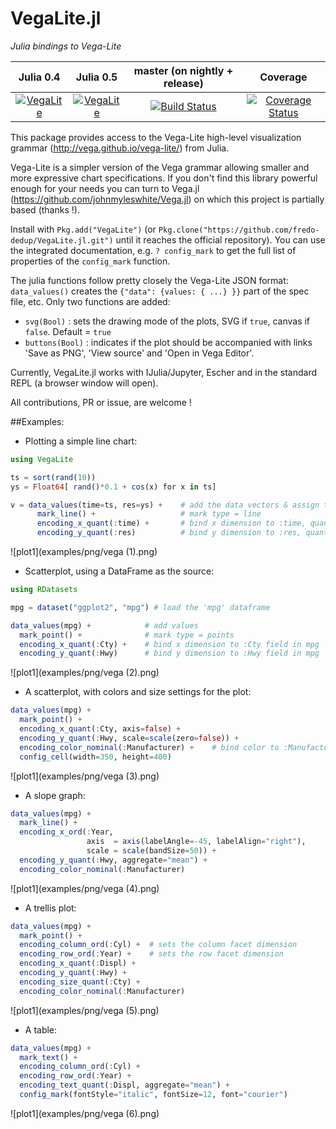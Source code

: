 # VegaLite.jl

_Julia bindings to Vega-Lite_

|Julia 0.4 | Julia 0.5 | master (on nightly + release) | Coverage |
|:--------:|:---------:|:-----------------------------:|:-----------:|
|[![VegaLite](http://pkg.julialang.org/badges/VegaLite_0.4.svg)](http://pkg.julialang.org/?pkg=VegaLite&ver=0.4) | [![VegaLite](http://pkg.julialang.org/badges/VegaLite_0.5.svg)](http://pkg.julialang.org/?pkg=VegaLite&ver=0.5) | [![Build Status](https://travis-ci.org/fredo-dedup/VegaLite.jl.svg?branch=master)](https://travis-ci.org/fredo-dedup/VegaLite.jl) | [![Coverage Status](https://coveralls.io/repos/github/fredo-dedup/VegaLite.jl/badge.svg?branch=master)](https://coveralls.io/github/fredo-dedup/VegaLite.jl?branch=master) |


This package provides access to the Vega-Lite high-level visualization grammar (http://vega.github.io/vega-lite/) from Julia.

Vega-Lite is a simpler version of the Vega grammar allowing smaller and more expressive chart specifications. If you don't find this library powerful enough for your needs you can turn to Vega.jl (https://github.com/johnmyleswhite/Vega.jl) on which this project is partially based (thanks !).

Install with `Pkg.add("VegaLite")` (or `Pkg.clone("https://github.com/fredo-dedup/VegaLite.jl.git")`
until it reaches the official repository). You can use the integrated documentation, e.g. `? config_mark` to get the full list of properties of the `config_mark` function.

The julia functions follow pretty closely the Vega-Lite JSON format: `data_values()` creates the `{"data": {values: { ...} }}` part of the spec file, etc.
Only two functions are added:
- `svg(Bool)` : sets the drawing mode of the plots, SVG if `true`, canvas if `false`. Default = `true`
- `buttons(Bool)` : indicates if the plot should be accompanied with links 'Save as PNG', 'View source' and 'Open in Vega Editor'.

Currently, VegaLite.jl works with IJulia/Jupyter, Escher and in the standard REPL (a browser window will open).


All contributions, PR or issue, are welcome !


##Examples:

- Plotting a simple line chart:
```julia
using VegaLite

ts = sort(rand(10))
ys = Float64[ rand()*0.1 + cos(x) for x in ts]

v = data_values(time=ts, res=ys) +    # add the data vectors & assign to symbols 'time' and 'res'
      mark_line() +                   # mark type = line
      encoding_x_quant(:time) +       # bind x dimension to :time, quantitative scale
      encoding_y_quant(:res)          # bind y dimension to :res, quantitative scale
```

![plot1](examples/png/vega (1).png)

- Scatterplot, using a DataFrame as the source:
```julia
using RDatasets

mpg = dataset("ggplot2", "mpg") # load the 'mpg' dataframe

data_values(mpg) +            # add values
  mark_point() +              # mark type = points
  encoding_x_quant(:Cty) +    # bind x dimension to :Cty field in mpg
  encoding_y_quant(:Hwy)      # bind y dimension to :Hwy field in mpg
```

![plot1](examples/png/vega (2).png)

- A scatterplot, with colors and size settings for the plot:
```julia
data_values(mpg) +
  mark_point() +
  encoding_x_quant(:Cty, axis=false) +
  encoding_y_quant(:Hwy, scale=scale(zero=false)) +
  encoding_color_nominal(:Manufacturer) +    # bind color to :Manufacturer, nominal scale
  config_cell(width=350, height=400)

```

![plot1](examples/png/vega (3).png)

- A slope graph:
```julia
data_values(mpg) +
  mark_line() +
  encoding_x_ord(:Year,
                 axis  = axis(labelAngle=-45, labelAlign="right"),
                 scale = scale(bandSize=50)) +
  encoding_y_quant(:Hwy, aggregate="mean") +
  encoding_color_nominal(:Manufacturer)

```

![plot1](examples/png/vega (4).png)

- A trellis plot:
```julia
data_values(mpg) +
  mark_point() +
  encoding_column_ord(:Cyl) +  # sets the column facet dimension
  encoding_row_ord(:Year) +    # sets the row facet dimension
  encoding_x_quant(:Displ) +
  encoding_y_quant(:Hwy) +
  encoding_size_quant(:Cty) +
  encoding_color_nominal(:Manufacturer)

```

![plot1](examples/png/vega (5).png)

- A table:
```julia
data_values(mpg) +
  mark_text() +
  encoding_column_ord(:Cyl) +
  encoding_row_ord(:Year) +
  encoding_text_quant(:Displ, aggregate="mean") +
  config_mark(fontStyle="italic", fontSize=12, font="courier")
```

![plot1](examples/png/vega (6).png)
